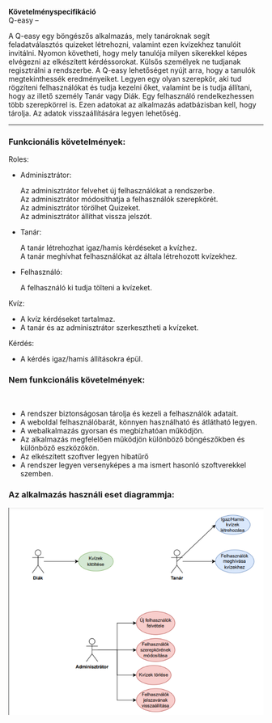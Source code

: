 <b>Követelményspecifikáció</b>
<br />
Q-easy – <p></p>

A Q-easy egy böngészős alkalmazás, mely tanároknak segít feladatválasztós quizeket létrehozni, valamint ezen kvízekhez tanulóit invitálni. Nyomon követheti, hogy mely tanulója milyen sikerekkel képes elvégezni az elkészített kérdéssorokat. 
Külsős személyek ne tudjanak regisztrálni a rendszerbe.
A Q-easy lehetőséget nyújt arra, hogy a tanulók megtekinthessék eredményeiket.
Legyen egy olyan szerepkör, aki tud rögzíteni felhasználókat és tudja kezelni őket, valamint be is tudja állítani, hogy az illető személy Tanár vagy Diák.
Egy felhasználó rendelkezhessen több szerepkörrel is.
Ezen adatokat az alkalmazás adatbázisban kell, hogy tárolja.
Az adatok visszaállítására legyen lehetőség.


<hr />
<h3><b>Funkcionális követelmények:</b></h3>
Roles:<br />

* Adminisztrátor: <p>
Az adminisztrátor felvehet új felhasználókat a rendszerbe. <br />
Az adminisztrátor módosíthatja a felhasználók szerepkörét. <br />
Az adminisztrátor törölhet Quizeket. <br/>
Az adminisztrátor állíthat vissza jelszót.
* Tanár: <p>
A tanár létrehozhat igaz/hamis kérdéseket a kvízhez. <br />
A tanár meghívhat felhasználókat az általa létrehozott kvízekhez.
* Felhasználó: <p>
A felhasználó ki tudja tölteni a kvízeket.

Kvíz: <br />
 * A kvíz kérdéseket tartalmaz. <br />
 * A tanár és az adminisztrátor szerkesztheti a kvízeket. <p>

Kérdés:<br />
 * A kérdés igaz/hamis állításokra épül. <p>


<h3><b>Nem funkcionális követelmények:</b></h3><br />

* A rendszer biztonságosan tárolja és kezeli a felhasználók adatait.
* A weboldal felhasználóbarát, könnyen használható és átlátható legyen.
* A webalkalmazás gyorsan és megbízhatóan működjön.
* Az alkalmazás megfelelően működjön különböző böngészőkben és különböző eszközökön.
* Az elkészített szoftver legyen hibatűrő
* A rendszer legyen versenyképes a ma ismert hasonló szoftverekkel szemben.

<h3><b>Az alkalmazás használi eset diagrammja:</b></h3>

![Használati eset diagramm](./Diagramms/hasznalati_eset_diagramm.png)